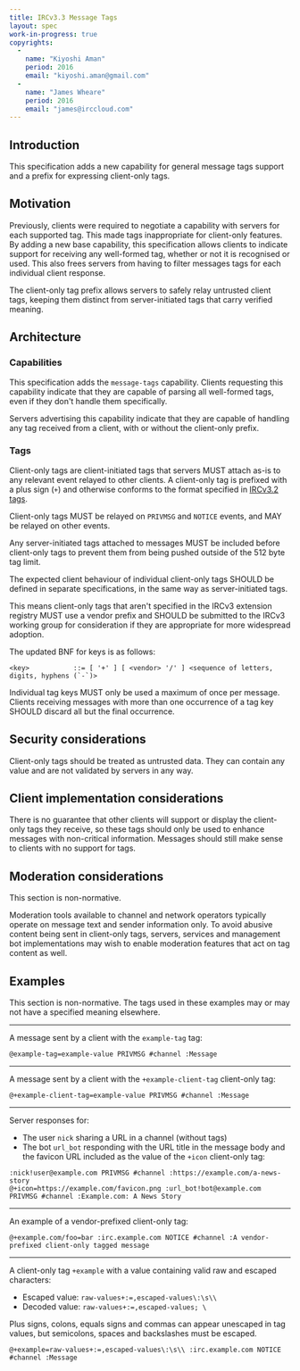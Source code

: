 ```yaml
---
title: IRCv3.3 Message Tags
layout: spec
work-in-progress: true
copyrights:
  -
    name: "Kiyoshi Aman"
    period: 2016
    email: "kiyoshi.aman@gmail.com"
  -
    name: "James Wheare"
    period: 2016
    email: "james@irccloud.com"
---
```

## Introduction

This specification adds a new capability for general message tags support and
a prefix for expressing client-only tags.

## Motivation

Previously, clients were required to negotiate a capability with servers for each
supported tag. This made tags inappropriate for client-only features. By adding a
new base capability, this specification allows clients to indicate support for
receiving any well-formed tag, whether or not it is recognised or used. This also
frees servers from having to filter messages tags for each individual client
response.

The client-only tag prefix allows servers to safely relay untrusted client tags,
keeping them distinct from server-initiated tags that carry verified meaning.

## Architecture

### Capabilities

This specification adds the `message-tags` capability. Clients requesting
this capability indicate that they are capable of parsing all well-formed tags,
even if they don't handle them specifically.

Servers advertising this capability indicate that they are capable of handling
any tag received from a client, with or without the client-only prefix.

### Tags

Client-only tags are client-initiated tags that servers MUST attach as-is
to any relevant event relayed to other clients. A client-only tag is prefixed
with a plus sign (`+`) and otherwise conforms to the format specified in
[IRCv3.2 tags](./message-tags-3.2.html).

Client-only tags MUST be relayed on `PRIVMSG` and `NOTICE` events, and
MAY be relayed on other events.

Any server-initiated tags attached to messages MUST be included before client-only
tags to prevent them from being pushed outside of the 512 byte tag limit.

The expected client behaviour of individual client-only tags SHOULD be defined
in separate specifications, in the same way as server-initiated tags.

This means client-only tags that aren't specified in the IRCv3 extension registry MUST
use a vendor prefix and SHOULD be submitted to the IRCv3 working group for consideration
if they are appropriate for more widespread adoption.

The updated BNF for keys is as follows:

    <key>           ::= [ '+' ] [ <vendor> '/' ] <sequence of letters, digits, hyphens (`-`)>

Individual tag keys MUST only be used a maximum of once per message. Clients
receiving messages with more than one occurrence of a tag key SHOULD discard all
but the final occurrence.

## Security considerations

Client-only tags should be treated as untrusted data. They can contain any value
and are not validated by servers in any way.

## Client implementation considerations

There is no guarantee that other clients will support or display the client-only
tags they receive, so these tags should only be used to enhance messages with non-critical
information. Messages should still make sense to clients with no support for tags.

## Moderation considerations

This section is non-normative.

Moderation tools available to channel and network operators typically operate on message
text and sender information only. To avoid abusive content being sent in client-only tags,
servers, services and management bot implementations may wish to enable moderation features
that act on tag content as well.

## Examples

This section is non-normative. The tags used in these examples may or may not have a specified meaning elsewhere.

---

A message sent by a client with the `example-tag` tag:

```
@example-tag=example-value PRIVMSG #channel :Message
```

---

A message sent by a client with the `+example-client-tag` client-only tag:

```
@+example-client-tag=example-value PRIVMSG #channel :Message
```

---

Server responses for:

* The user `nick` sharing a URL in a channel (without tags)
* The bot `url_bot` responding with the URL title in the message body and the favicon URL included as the value of the `+icon` client-only tag:

```
:nick!user@example.com PRIVMSG #channel :https://example.com/a-news-story
@+icon=https://example.com/favicon.png :url_bot!bot@example.com PRIVMSG #channel :Example.com: A News Story
```

---

An example of a vendor-prefixed client-only tag:

```
@+example.com/foo=bar :irc.example.com NOTICE #channel :A vendor-prefixed client-only tagged message
```

---

A client-only tag `+example` with a value containing valid raw and escaped characters:

* Escaped value: `raw-values+:=,escaped-values\:\s\\`
* Decoded value: `raw-values+:=,escaped-values; \`

Plus signs, colons, equals signs and commas can appear unescaped in tag values, but semicolons, spaces and backslashes must be escaped.

```
@+example=raw-values+:=,escaped-values\:\s\\ :irc.example.com NOTICE #channel :Message
```
